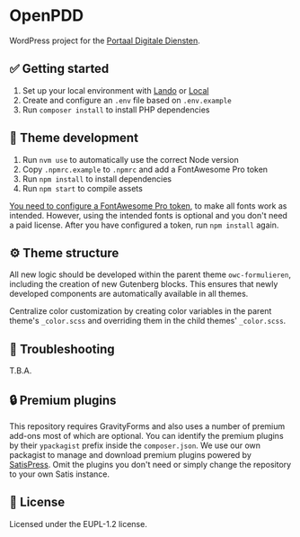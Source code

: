 # OpenPDD

WordPress project for the [Portaal Digitale Diensten](https://openwebconcept.nl/bouwblokken/).

## ✅ Getting started

1. Set up your local environment with [Lando](https://lando.dev/) or [Local](https://localwp.com/)
2. Create and configure an `.env` file based on `.env.example`
3. Run `composer install` to install PHP dependencies

## 🎨 Theme development

1. Run `nvm use` to automatically use the correct Node version
2. Copy `.npmrc.example` to `.npmrc` and add a FontAwesome Pro token
3. Run `npm install` to install dependencies
4. Run `npm start` to compile assets

[You need to configure a FontAwesome Pro token](https://fontawesome.com/v6/docs/web/setup/packages#set-up-npm-token-for-all-projects), to make all fonts work as intended. However, using the intended fonts is optional and you don't need a paid license. After you have configured a token, run `npm install` again.

## ⚙️ Theme structure

All new logic should be developed within the parent theme `owc-formulieren`, including the creation of new Gutenberg blocks. This ensures that newly developed components are automatically available in all themes.

Centralize color customization by creating color variables in the parent theme's `_color.scss` and overriding them in the child themes' `_color.scss`.

## 🔔 Troubleshooting

T.B.A.

## 🔒 Premium plugins

This repository requires GravityForms and also uses a number of premium add-ons most of which are optional. You can identify the premium plugins by their `ypackagist` prefix inside the `composer.json`. We use our own packagist to manage and download premium plugins powered by [SatisPress](https://github.com/cedaro/satispress). Omit the plugins you don't need or simply change the repository to your own Satis instance.

## 📜 License

Licensed under the EUPL-1.2 license.
